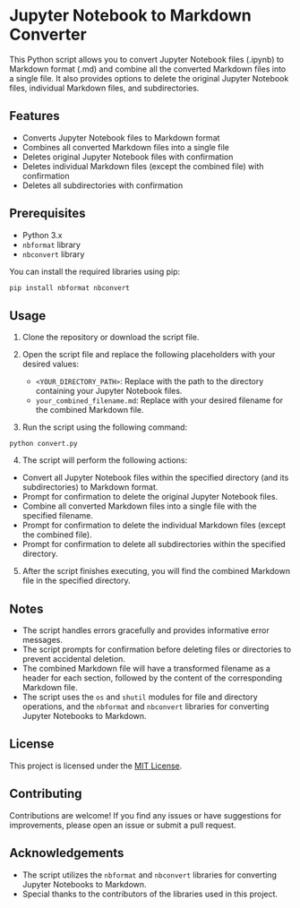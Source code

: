 # Jupyter Notebook to Markdown Converter

This Python script allows you to convert Jupyter Notebook files (.ipynb) to Markdown format (.md) and combine all the converted Markdown files into a single file. It also provides options to delete the original Jupyter Notebook files, individual Markdown files, and subdirectories.

## Features

- Converts Jupyter Notebook files to Markdown format
- Combines all converted Markdown files into a single file
- Deletes original Jupyter Notebook files with confirmation
- Deletes individual Markdown files (except the combined file) with confirmation
- Deletes all subdirectories with confirmation

## Prerequisites

- Python 3.x
- `nbformat` library
- `nbconvert` library

You can install the required libraries using pip:

```bash
pip install nbformat nbconvert
```

## Usage

1. Clone the repository or download the script file.

2. Open the script file and replace the following placeholders with your desired values:
   - `<YOUR_DIRECTORY_PATH>`: Replace with the path to the directory containing your Jupyter Notebook files.
   - `your_combined_filename.md`: Replace with your desired filename for the combined Markdown file.

3. Run the script using the following command:
```
python convert.py
```

4. The script will perform the following actions:
- Convert all Jupyter Notebook files within the specified directory (and its subdirectories) to Markdown format.
- Prompt for confirmation to delete the original Jupyter Notebook files.
- Combine all converted Markdown files into a single file with the specified filename.
- Prompt for confirmation to delete the individual Markdown files (except the combined file).
- Prompt for confirmation to delete all subdirectories within the specified directory.

5. After the script finishes executing, you will find the combined Markdown file in the specified directory.

## Notes

- The script handles errors gracefully and provides informative error messages.
- The script prompts for confirmation before deleting files or directories to prevent accidental deletion.
- The combined Markdown file will have a transformed filename as a header for each section, followed by the content of the corresponding Markdown file.
- The script uses the `os` and `shutil` modules for file and directory operations, and the `nbformat` and `nbconvert` libraries for converting Jupyter Notebooks to Markdown.

## License

This project is licensed under the [MIT License](LICENSE).

## Contributing

Contributions are welcome! If you find any issues or have suggestions for improvements, please open an issue or submit a pull request.

## Acknowledgements

- The script utilizes the `nbformat` and `nbconvert` libraries for converting Jupyter Notebooks to Markdown.
- Special thanks to the contributors of the libraries used in this project.
